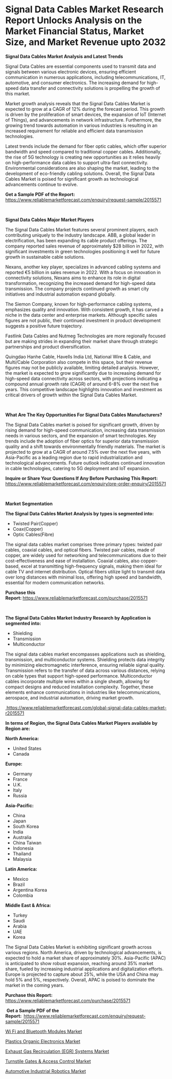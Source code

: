 <p><h1>Signal Data Cables Market Research Report Unlocks Analysis on the Market Financial Status, Market Size, and Market Revenue upto 2032</h1></p><p><strong>Signal Data Cables Market Analysis and Latest Trends</strong></p>
<p><p>Signal Data Cables are essential components used to transmit data and signals between various electronic devices, ensuring efficient communication in numerous applications, including telecommunications, IT, automotive, and consumer electronics. The increasing demand for high-speed data transfer and connectivity solutions is propelling the growth of this market. </p><p>Market growth analysis reveals that the Signal Data Cables Market is expected to grow at a CAGR of 12% during the forecast period. This growth is driven by the proliferation of smart devices, the expansion of IoT (Internet of Things), and advancements in network infrastructure. Furthermore, the growing trend towards automation in various industries is resulting in an increased requirement for reliable and efficient data transmission technologies.</p><p>Latest trends include the demand for fiber optic cables, which offer superior bandwidth and speed compared to traditional copper cables. Additionally, the rise of 5G technology is creating new opportunities as it relies heavily on high-performance data cables to support ultra-fast connectivity. Environmental considerations are also shaping the market, leading to the development of eco-friendly cabling solutions. Overall, the Signal Data Cables Market is poised for significant growth as technological advancements continue to evolve.</p></p>
<p><strong>Get a Sample PDF of the Report:&nbsp;</strong> <a href="https://www.reliablemarketforecast.com/enquiry/request-sample/2015571?utm_campaign=2011&utm_medium=2&utm_source=Github&utm_content=ia&utm_term=29032025&utm_id=signal-data-cables">https://www.reliablemarketforecast.com/enquiry/request-sample/2015571</a></p>
<p>&nbsp;</p>
<p><strong>Signal Data Cables Major Market Players</strong></p>
<p><p>The Signal Data Cables Market features several prominent players, each contributing uniquely to the industry landscape. ABB, a global leader in electrification, has been expanding its cable product offerings. The company reported sales revenue of approximately $28 billion in 2022, with significant investments in green technologies positioning it well for future growth in sustainable cable solutions.</p><p>Nexans, another key player, specializes in advanced cabling systems and reported €5 billion in sales revenue in 2022. With a focus on innovation in connectivity solutions, Nexans aims to enhance its role in digital transformation, recognizing the increased demand for high-speed data transmission. The company projects continued growth as smart city initiatives and industrial automation expand globally.</p><p>The Siemon Company, known for high-performance cabling systems, emphasizes quality and innovation. With consistent growth, it has carved a niche in the data center and enterprise markets. Although specific sales figures are not public, their continued investment in product development suggests a positive future trajectory.</p><p>Fastlink Data Cables and Nutmeg Technologies are more regionally focused but are making strides in expanding their market share through strategic partnerships and product diversification.</p><p>Quingdao Hanhe Cable, Havells India Ltd, National Wire & Cable, and Multi/Cable Corporation also compete in this space, but their revenue figures may not be publicly available, limiting detailed analysis. However, the market is expected to grow significantly due to increasing demand for high-speed data connectivity across sectors, with projections indicating a compound annual growth rate (CAGR) of around 6-8% over the next five years. This competitive landscape highlights innovation and investment as critical drivers of growth within the Signal Data Cables Market.</p></p>
<p>&nbsp;</p>
<p><strong>What Are The Key Opportunities For Signal Data Cables Manufacturers?</strong></p>
<p><p>The Signal Data Cables market is poised for significant growth, driven by rising demand for high-speed communication, increasing data transmission needs in various sectors, and the expansion of smart technologies. Key trends include the adoption of fiber optics for superior data transmission quality and a shift towards environmentally friendly materials. The market is projected to grow at a CAGR of around 7.5% over the next five years, with Asia-Pacific as a leading region due to rapid industrialization and technological advancements. Future outlook indicates continued innovation in cable technologies, catering to 5G deployment and IoT expansion.</p></p>
<p><strong>Inquire or Share Your Questions If Any Before Purchasing This Report:</strong> <a href="https://www.reliablemarketforecast.com/enquiry/pre-order-enquiry/2015571?utm_campaign=2011&utm_medium=2&utm_source=Github&utm_content=ia&utm_term=29032025&utm_id=signal-data-cables">https://www.reliablemarketforecast.com/enquiry/pre-order-enquiry/2015571</a></p>
<p>&nbsp;</p>
<p><strong>Market Segmentation</strong></p>
<p><strong>The Signal Data Cables Market Analysis by types is segmented into:</strong></p>
<p><ul><li>Twisted Pair(Copper)</li><li>Coax(Copper)</li><li>Optic Cables(Fibre)</li></ul></p>
<p><p>The signal data cables market comprises three primary types: twisted pair cables, coaxial cables, and optical fibers. Twisted pair cables, made of copper, are widely used for networking and telecommunications due to their cost-effectiveness and ease of installation. Coaxial cables, also copper-based, excel at transmitting high-frequency signals, making them ideal for cable TV and internet distribution. Optical fibers utilize light to transmit data over long distances with minimal loss, offering high speed and bandwidth, essential for modern communication networks.</p></p>
<p><strong>Purchase this Report:&nbsp;</strong><a href="https://www.reliablemarketforecast.com/purchase/2015571?utm_campaign=2011&utm_medium=2&utm_source=Github&utm_content=ia&utm_term=29032025&utm_id=signal-data-cables">https://www.reliablemarketforecast.com/purchase/2015571</a></p>
<p>&nbsp;</p>
<p><strong>The Signal Data Cables Market Industry Research by Application is segmented into:</strong></p>
<p><ul><li>Shielding</li><li>Transmission</li><li>Multiconductor</li></ul></p>
<p><p>The signal data cables market encompasses applications such as shielding, transmission, and multiconductor systems. Shielding protects data integrity by minimizing electromagnetic interference, ensuring reliable signal quality. Transmission refers to the transfer of data across various distances, relying on cable types that support high-speed performance. Multiconductor cables incorporate multiple wires within a single sheath, allowing for compact designs and reduced installation complexity. Together, these elements enhance communications in industries like telecommunications, aerospace, and industrial automation, driving market growth.</p></p>
<p><a href="https://www.reliablemarketforecast.com/global-signal-data-cables-market-r2015571?utm_campaign=2011&utm_medium=2&utm_source=Github&utm_content=ia&utm_term=29032025&utm_id=signal-data-cables">&nbsp;https://www.reliablemarketforecast.com/global-signal-data-cables-market-r2015571</a></p>
<p><strong>In terms of Region, the Signal Data Cables Market Players available by Region are:</strong></p>
<p>
    <p> <strong> North America: </strong>
        <ul>
            <li>United States</li>
            <li>Canada</li>
        </ul>
        </p> 
    <p> <strong> Europe: </strong>
        <ul>
            <li>Germany</li>
            <li>France</li>
            <li>U.K.</li>
            <li>Italy</li>
            <li>Russia</li>
        </ul>
        </p> 
    <p> <strong> Asia-Pacific: </strong>
        <ul>
            <li>China</li>
            <li>Japan</li>
            <li>South Korea</li>
            <li>India</li>
            <li>Australia</li>
            <li>China Taiwan</li>
            <li>Indonesia</li>
            <li>Thailand</li>
            <li>Malaysia</li>
        </ul>
        </p> 
    <p> <strong> Latin America: </strong>
        <ul>
            <li>Mexico</li>
            <li>Brazil</li>
            <li>Argentina Korea</li>
            <li>Colombia</li>
        </ul>
        </p> 
    <p> <strong> Middle East & Africa: </strong>
        <ul>
            <li>Turkey</li>
            <li>Saudi</li>
            <li>Arabia</li>
            <li>UAE</li>
            <li>Korea</li>
        </ul>
    </p>
    </p>
<p><p>The Signal Data Cables Market is exhibiting significant growth across various regions. North America, driven by technological advancements, is expected to hold a market share of approximately 30%. Asia-Pacific (APAC) is anticipated to show robust expansion, reaching around 35% market share, fueled by increasing industrial applications and digitalization efforts. Europe is projected to capture about 25%, while the USA and China may hold 5% and 5%, respectively. Overall, APAC is poised to dominate the market in the coming years.</p></p>
<p><strong>Purchase this Report: </strong><a href="https://www.reliablemarketforecast.com/purchase/2015571?utm_campaign=2011&utm_medium=2&utm_source=Github&utm_content=ia&utm_term=29032025&utm_id=signal-data-cables">https://www.reliablemarketforecast.com/purchase/2015571</a></p>
<p>&nbsp;<strong>Get a Sample PDF of the Report:&nbsp;&nbsp;</strong><a href="https://www.reliablemarketforecast.com/enquiry/request-sample/2015571?utm_campaign=2011&utm_medium=2&utm_source=Github&utm_content=ia&utm_term=29032025&utm_id=signal-data-cables">https://www.reliablemarketforecast.com/enquiry/request-sample/2015571</a></p>
<p><strong></strong></p>
<p><p><a href="https://github.com/safurdorthu8/Market-Research-Report-List-1/blob/main/wi-fi-and-bluetooth-modules-market.md?utm_campaign=2011&utm_medium=2&utm_source=Github&utm_content=ia&utm_term=29032025&utm_id=signal-data-cables">Wi Fi and Bluetooth Modules Market</a></p><p><a href="https://github.com/bettysbozer/Market-Research-Report-List-1/blob/main/plastics-organic-electronics-market.md?utm_campaign=2011&utm_medium=2&utm_source=Github&utm_content=ia&utm_term=29032025&utm_id=signal-data-cables">Plastics Organic Electronics Market</a></p><p><a href="https://www.linkedin.com/pulse/exhaust-gas-recirculation-egr-systems-market-study-creating-5code?utm_campaign=2011&utm_medium=2&utm_source=Github&utm_content=ia&utm_term=29032025&utm_id=signal-data-cables">Exhaust Gas Recirculation (EGR) Systems Market</a></p><p><a href="https://www.linkedin.com/pulse/projected-cagr-64-turnstile-gates-access-control-market-cxs9e?utm_campaign=2011&utm_medium=2&utm_source=Github&utm_content=ia&utm_term=29032025&utm_id=signal-data-cables">Turnstile Gates & Access Control Market</a></p><p><a href="https://www.linkedin.com/pulse/trends-global-automotive-industrial-robotics-market-forecast-qw62e?utm_campaign=2011&utm_medium=2&utm_source=Github&utm_content=ia&utm_term=29032025&utm_id=signal-data-cables">Automotive Industrial Robotics Market</a></p></p>